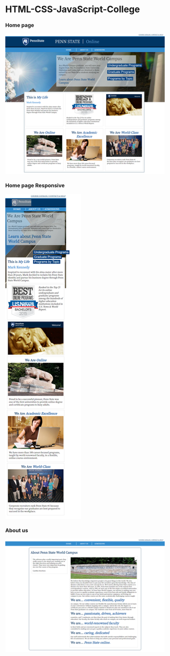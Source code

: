 # HTML-CSS-JavaScript-College

<h3>Home page</h3>

<img src="Home.png">

<h3>Home page Responsive</h3>

<img src="Home-Responsive.png">

<h3>About us</h3>
          
<img src="About Us.png">          
